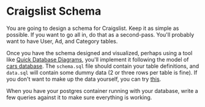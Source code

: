 # Craigslist Schema

You are going to design a schema for Craigslist.  Keep it as simple as possible.  If you want to go all in, do that as a second-pass.  You'll probably want to have User, Ad, and Category tables.

Once you have the schema designed and visualized, perhaps using a tool like [Quick Database Diagrams](https://www.quickdatabasediagrams.com/), you'll implement it following the model of [cars database](https://github.com/echoplatoonew/cars_database).  The `schema.sql` file should contain your table definitions, and `data.sql` will contain some dummy data (2 or three rows per table is fine).  If you don't want to make up the data yourself, you can try [this](https://www.mockaroo.com/).

When you have your postgres container running with your database, write a few queries against it to make sure everything is working.

